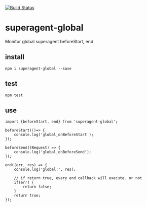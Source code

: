 [![Build Status](https://travis-ci.org/kokokele/superagent-global-end.svg?branch=master)](https://travis-ci.org/kokokele/superagent-global-end)

# superagent-global

Monitor global superagent beforeStart, end


## install
```
npm i superagent-global --save

```

## test
```
npm test
```

## use
```
import {beforeStart, end} from 'superagent-global';

beforeStart(()=> {
    console.log('global_onBeforeStart');
});

beforeSend((Request) => {
    console.log('global_onBeforeSend');
});

end((err, res) => {
    console.log('global:', res);

    // if return true, every end callback will execute. or not
    if(err) {
        return false;
    }
    return true;
});

```
